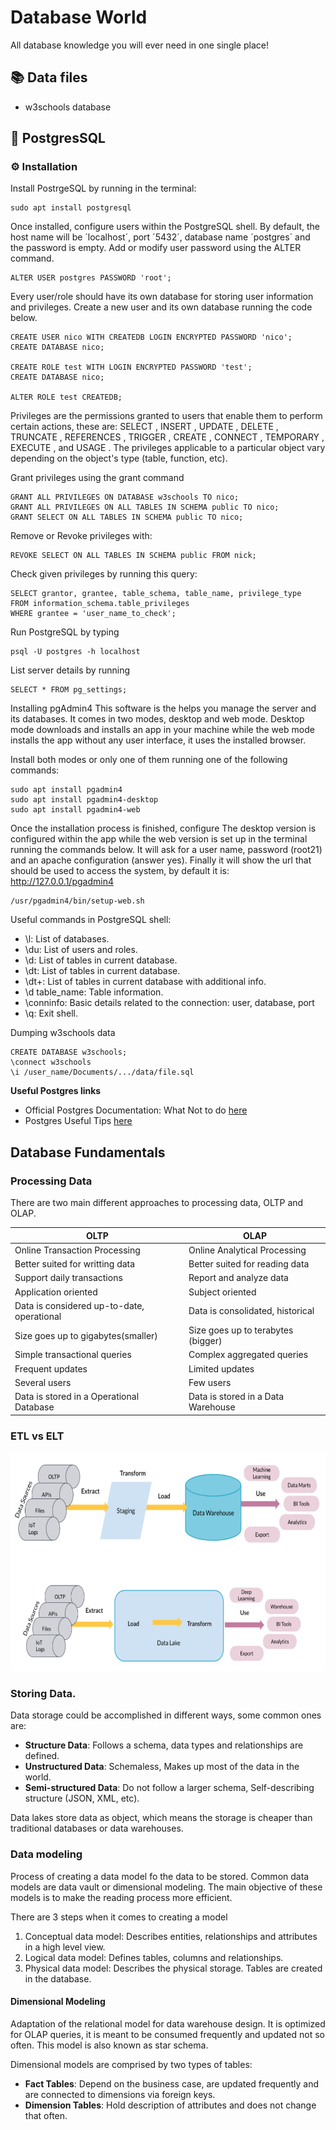 # Database World
All database knowledge you will ever need in one single place!

## :books: Data files
- w3schools database

## :elephant: PostgresSQL

### :gear: Installation

Install PostrgeSQL by running in the terminal: 
```
sudo apt install postgresql
```

Once installed, configure users within the PostgreSQL shell. By default, the host name will be ´localhost´, port ´5432´, database name ´postgres´ and the password is empty. Add or modify user password using the ALTER command.
```
ALTER USER postgres PASSWORD 'root';
```

Every user/role should have its own database for storing user information and privileges. Create a new user and its own database running the code below.
```
CREATE USER nico WITH CREATEDB LOGIN ENCRYPTED PASSWORD 'nico';
CREATE DATABASE nico;

CREATE ROLE test WITH LOGIN ENCRYPTED PASSWORD 'test';
CREATE DATABASE nico;

ALTER ROLE test CREATEDB;
```

Privileges are the permissions granted to users that enable them to perform certain actions, these are: SELECT , INSERT , UPDATE , DELETE , TRUNCATE , REFERENCES , TRIGGER , CREATE , CONNECT , TEMPORARY , EXECUTE , and USAGE . The privileges applicable to a particular object vary depending on the object's type (table, function, etc).


Grant privileges using the grant command
```
GRANT ALL PRIVILEGES ON DATABASE w3schools TO nico;
GRANT ALL PRIVILEGES ON ALL TABLES IN SCHEMA public TO nico;
GRANT SELECT ON ALL TABLES IN SCHEMA public TO nico;
```

Remove or Revoke privileges with:
```
REVOKE SELECT ON ALL TABLES IN SCHEMA public FROM nick;
```

Check given privileges by running this query:
```
SELECT grantor, grantee, table_schema, table_name, privilege_type
FROM information_schema.table_privileges
WHERE grantee = 'user_name_to_check';
```

Run PostgreSQL by typing
```
psql -U postgres -h localhost
```

List server details by running
```
SELECT * FROM pg_settings;
```

Installing pgAdmin4
This software is the helps you manage the server and its databases. It comes in two modes, desktop and web mode. Desktop mode downloads and installs an app in your machine while the web mode installs the app without any user interface, it uses the installed browser.

Install both modes or only one of them running one of the following commands:
```
sudo apt install pgadmin4
sudo apt install pgadmin4-desktop
sudo apt install pgadmin4-web
```

Once the installation process is finished, configure 
The desktop version is configured within the app while the web version is set up in the terminal running the commands below. It will ask for a user name, password (root21) and an apache configuration (answer yes). Finally it will show the url that should be used to access the system, by default it is: http://127.0.0.1/pgadmin4
```
/usr/pgadmin4/bin/setup-web.sh
```

Useful commands in PostgreSQL shell:

- \l: List of databases.
- \du: List of users and roles.
- \d: List of tables in current database.
- \dt: List of tables in current database.
- \dt+: List of tables in current database with additional info.
- \d table_name: Table information.
- \conninfo: Basic details related to the connection: user, database, port
- \q: Exit shell.

Dumping w3schools data
```
CREATE DATABASE w3schools;
\connect w3schools
\i /user_name/Documents/.../data/file.sql
```

**Useful Postgres links**
- Official Postgres Documentation: What Not to do [here](https://wiki.postgresql.org/wiki/Don%27t_Do_This)
- Postgres Useful Tips [here](https://challahscript.com/what_i_wish_someone_told_me_about_postgres)

## Database Fundamentals

### Processing Data

There are two main different approaches to processing data, OLTP and OLAP.

|OLTP|OLAP|
|---|---|
|Online Transaction Processing|Online Analytical Processing|
|Better suited for writting data|Better suited for reading data|
|Support daily transactions|Report and analyze data|
|Application oriented|Subject oriented|
|Data is considered up-to-date, operational|Data is consolidated, historical|
|Size goes up to gigabytes(smaller)|Size goes up to terabytes (bigger)|
|Simple transactional queries|Complex aggregated queries|
|Frequent updates|Limited updates|
|Several users|Few users|
|Data is stored in a Operational Database|Data is stored in a Data Warehouse|

### ETL vs ELT

<p align="center">
  <img width="700" height="350" src=".attachments/etl_vs_elt.png">
</p>

### Storing Data.

Data storage could be accomplished in different ways, some common ones are:

- **Structure Data**: Follows a schema, data types and relationships are defined.
- **Unstructured Data**: Schemaless, Makes up most of the data in the world.
- **Semi-structured Data**: Do not follow a larger schema, Self-describing structure (JSON, XML, etc).

Data lakes store data as object, which means the storage is cheaper than traditional databases or data warehouses.

### Data modeling 
Process of creating a data model fo the data to be stored. Common data models are data vault or dimensional modeling. The main objective of these models is to make the reading process more efficient.

There are 3 steps when it comes to creating a model
1. Conceptual data model: Describes entities, relationships and attributes in a high level view. 
2. Logical data model: Defines tables, columns and relationships. 
3. Physical data model: Describes the physical storage. Tables are created in the database.

#### Dimensional Modeling
Adaptation of the relational model for data warehouse design. It is optimized for OLAP queries, it is meant to be consumed frequently and updated not so often. This model is also known as star schema. 

Dimensional models are comprised by two types of tables:
- **Fact Tables**: Depend on the business case, are updated frequently and are connected to dimensions via foreign keys.
- **Dimension Tables**: Hold description of attributes and does not change that often. 

